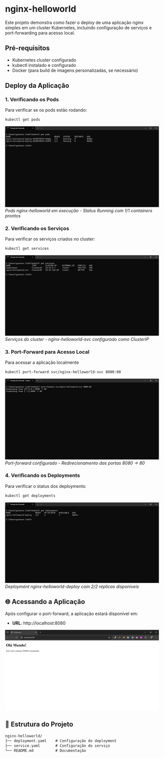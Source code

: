 # nginx-helloworld

Este projeto demonstra como fazer o deploy de uma aplicação nginx simples em um cluster Kubernetes, incluindo configuração de serviços e port-forwarding para acesso local.

## Pré-requisitos

- Kubernetes cluster configurado
- kubectl instalado e configurado
- Docker (para build de imagens personalizadas, se necessário)

## Deploy da Aplicação

### 1. Verificando os Pods

Para verificar se os pods estão rodando:

```bash
kubectl get pods
```

![Verificação dos Pods](docs/images/kubectl-get-pods.png)
*Pods nginx-helloworld em execução - Status Running com 1/1 containers prontos*


### 2. Verificando os Serviços

Para verificar os serviços criados no cluster:

```bash
kubectl get services
```

![Verificação dos Serviços](docs/images/kubectl-get-services.png)
*Serviços do cluster - nginx-helloworld-svc configurado como ClusterIP*


### 3. Port-Forward para Acesso Local

Para acessar a aplicação localmente

```bash
kubectl port-forward svc/nginx-helloworld-svc 8080:80
```

![Port-Forward Ativo](docs/images/kubectl-port-forward.png)
*Port-forward configurado - Redirecionamento das portas 8080 -> 80*


### 4. Verificando os Deployments

Para verificar o status dos deployments:

```bash
kubectl get deployments
```

![Status dos Deployments](docs/images/kubectl-get-deployments.png)
*Deployment nginx-helloworld-deploy com 2/2 réplicas disponíveis*


## 🌐 Acessando a Aplicação

Após configurar o port-forward, a aplicação estará disponível em:
- **URL**: http://localhost:8080

![Localhost Port-Forward](docs/images/localhost.png)

## 📁 Estrutura do Projeto

```
nginx-helloworld/
├── deployment.yaml    # Configuração do deployment
├── service.yaml       # Configuração do serviço
└── README.md          # Documentação
```

